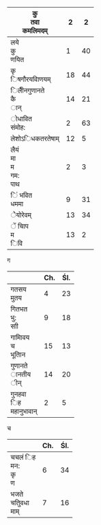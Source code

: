 | कु<br>तवा<br>कमलिमदम्         | 2  | 2  |
|-------------------------------|----|----|
| लये<br>कु<br>णयित             | 1  | 40 |
| कृ<br>िषगौरयवािणयम्           | 18 | 44 |
| िलैीनगुणानते<br>कै<br>ान्     | 14 | 21 |
| ोधावित<br>संमोह:              | 2  | 63 |
| लेशोऽिधकतरतेषाम्              | 12 | 5  |
| लैयं<br>मा<br>म<br>गम:<br>पाथ | 2  | 3  |
| िं भवित<br>धममा               | 9  | 31 |
| ेेयोरेवम्                     | 13 | 34 |
| ें चािप<br>म<br>िवि           | 13 | 2  |

ग

|                             | Ch. | Śl. |
|-----------------------------|-----|-----|
| गतसय<br>मुतय                | 4   | 23  |
| गितभत<br>भु:<br>साी         | 9   | 18  |
| गामािवय<br>च<br>भूतािन      | 15  | 13  |
| गुणानते<br>ानतीय<br>ीन्     | 14  | 20  |
| गुनहवा<br>िह<br>महानुभावान् | 2   | 5   |

च

|                           | Ch. | Śl. |
|---------------------------|-----|-----|
| चचलं िह<br>मन:<br>कृ<br>ण | 6   | 34  |
| भजते<br>चतुिवधा<br>माम्   | 7   | 16  |